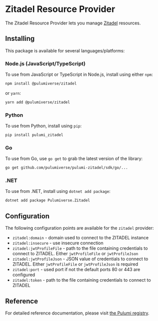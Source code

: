 # Zitadel Resource Provider

The Zitadel Resource Provider lets you manage [Zitadel](https://zitadel.com/) resources.

## Installing

This package is available for several languages/platforms:

### Node.js (JavaScript/TypeScript)

To use from JavaScript or TypeScript in Node.js, install using either `npm`:

```bash
npm install @pulumiverse/zitadel
```

or `yarn`:

```bash
yarn add @pulumiverse/zitadel
```

### Python

To use from Python, install using `pip`:

```bash
pip install pulumi_zitadel
```

### Go

To use from Go, use `go get` to grab the latest version of the library:

```bash
go get github.com/pulumiverse/pulumi-zitadel/sdk/go/...
```

### .NET

To use from .NET, install using `dotnet add package`:

```bash
dotnet add package Pulumiverse.Zitadel
```

## Configuration

The following configuration points are available for the `zitadel` provider:

- `zitadel:domain` - domain used to connect to the ZITADEL instance
- `zitadel:insecure` - use insecure connection
- `zitadel:jwtProfileFile` - path to the file containing credentials to connect to ZITADEL. Either `jwtProfileFile` or `jwtProfileJson`
- `zitadel:jwtProfileJson` - JSON value of credentials to connect to ZITADEL. Either `jwtProfileFile` or `jwtProfileJson` is required
- `zitadel:port` - used port if not the default ports 80 or 443 are configured
- `zitadel:token` - path to the file containing credentials to connect to ZITADEL

## Reference

For detailed reference documentation, please visit [the Pulumi registry](https://www.pulumi.com/registry/packages/zitadel/api-docs/).
